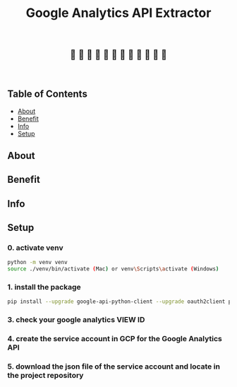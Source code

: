 <h1 align="center">Google Analytics API Extractor</h1> <br>
<h2 align="center">🚀 🐍 🚀 🐍 🚀 🐍 🚀 🐍 🚀 🐍 🚀 🐍 </h2> <br>

## Table of Contents

- [About](#about)
- [Benefit](#benefit)
- [Info](#info)
- [Setup](#setup)

## About

## Benefit

## Info
## Setup
### 0. activate venv
```bash
python -m venv venv
source ./venv/bin/activate (Mac) or venv\Scripts\activate (Windows)
```

### 1. install the package

```bash
pip install --upgrade google-api-python-client --upgrade oauth2client pandas
```

### 3. check your google analytics VIEW ID
### 4. create the service account in GCP for the Google Analytics API

### 5. download the json file of the service account and locate in the project repository